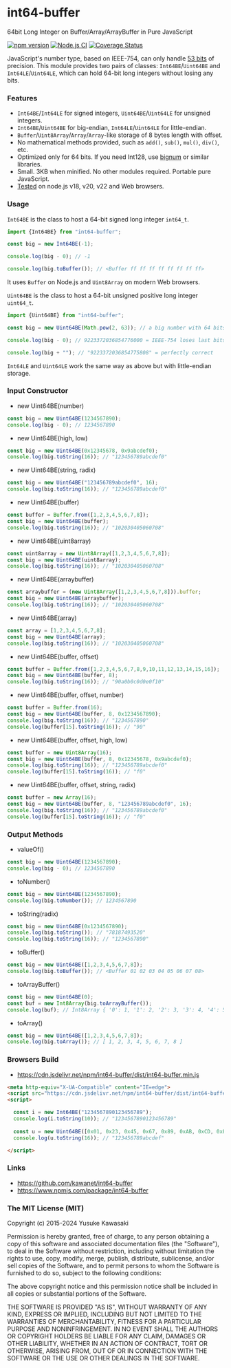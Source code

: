# int64-buffer

64bit Long Integer on Buffer/Array/ArrayBuffer in Pure JavaScript

[![npm version](https://badge.fury.io/js/int64-buffer.svg)](https://www.npmjs.com/package/int64-buffer)
[![Node.js CI](https://github.com/kawanet/int64-buffer/workflows/Node.js%20CI/badge.svg?branch=master)](https://github.com/kawanet/int64-buffer/actions/)
[![Coverage Status](https://coveralls.io/repos/github/kawanet/int64-buffer/badge.svg?branch=master)](https://coveralls.io/github/kawanet/int64-buffer?branch=master)

JavaScript's number type, based on IEEE-754, can only handle [53 bits](https://en.wikipedia.org/wiki/Double-precision_floating-point_format) of precision.
This module provides two pairs of classes: `Int64BE`/`Uint64BE` and `Int64LE`/`Uint64LE`, which can hold 64-bit long integers without losing any bits.

### Features

- `Int64BE`/`Int64LE` for signed integers, `Uint64BE`/`Uint64LE` for unsigned integers.
- `Int64BE`/`Uint64BE` for big-endian, `Int64LE`/`Uint64LE` for little-endian.
- `Buffer`/`Uint8Array`/`Array`/`Array`-like storage of 8 bytes length with offset.
- No mathematical methods provided, such as `add()`, `sub()`, `mul()`, `div()`, etc.
- Optimized only for 64 bits. If you need Int128, use [bignum](https://www.npmjs.com/package/bignum) or similar libraries.
- Small. 3KB when minified. No other modules required. Portable pure JavaScript.
- [Tested](https://github.com/kawanet/int64-buffer/actions/) on node.js v18, v20, v22 and Web browsers.

### Usage

`Int64BE` is the class to host a 64-bit signed long integer `int64_t`.

```js
import {Int64BE} from "int64-buffer";

const big = new Int64BE(-1);

console.log(big - 0); // -1

console.log(big.toBuffer()); // <Buffer ff ff ff ff ff ff ff ff>
```

It uses `Buffer` on Node.js and `Uint8Array` on modern Web browsers.

`Uint64BE` is the class to host a 64-bit unsigned positive long integer `uint64_t`.

```js
import {Uint64BE} from "int64-buffer";

const big = new Uint64BE(Math.pow(2, 63)); // a big number with 64 bits

console.log(big - 0); // 9223372036854776000 = IEEE-754 loses last bits

console.log(big + ""); // "9223372036854775808" = perfectly correct
```

`Int64LE` and `Uint64LE` work the same way as above but with little-endian storage.

### Input Constructor

- new Uint64BE(number)

```js
const big = new Uint64BE(1234567890);
console.log(big - 0); // 1234567890
```

- new Uint64BE(high, low)

```js
const big = new Uint64BE(0x12345678, 0x9abcdef0);
console.log(big.toString(16)); // "123456789abcdef0"
```

- new Uint64BE(string, radix)

```js
const big = new Uint64BE("123456789abcdef0", 16);
console.log(big.toString(16)); // "123456789abcdef0"
```

- new Uint64BE(buffer)

```js
const buffer = Buffer.from([1,2,3,4,5,6,7,8]);
const big = new Uint64BE(buffer);
console.log(big.toString(16)); // "102030405060708"
```

- new Uint64BE(uint8array)

```js
const uint8array = new Uint8Array([1,2,3,4,5,6,7,8]);
const big = new Uint64BE(uint8array);
console.log(big.toString(16)); // "102030405060708"
```

- new Uint64BE(arraybuffer)

```js
const arraybuffer = (new Uint8Array([1,2,3,4,5,6,7,8])).buffer;
const big = new Uint64BE(arraybuffer);
console.log(big.toString(16)); // "102030405060708"
```

- new Uint64BE(array)

```js
const array = [1,2,3,4,5,6,7,8];
const big = new Uint64BE(array);
console.log(big.toString(16)); // "102030405060708"
```

- new Uint64BE(buffer, offset)

```js
const buffer = Buffer.from([1,2,3,4,5,6,7,8,9,10,11,12,13,14,15,16]);
const big = new Uint64BE(buffer, 8);
console.log(big.toString(16)); // "90a0b0c0d0e0f10"
```

- new Uint64BE(buffer, offset, number)

```js
const buffer = Buffer.from(16);
const big = new Uint64BE(buffer, 8, 0x1234567890);
console.log(big.toString(16)); // "1234567890"
console.log(buffer[15].toString(16)); // "90"
```

- new Uint64BE(buffer, offset, high, low)

```js
const buffer = new Uint8Array(16);
const big = new Uint64BE(buffer, 8, 0x12345678, 0x9abcdef0);
console.log(big.toString(16)); // "123456789abcdef0"
console.log(buffer[15].toString(16)); // "f0"
```

- new Uint64BE(buffer, offset, string, radix)

```js
const buffer = new Array(16);
const big = new Uint64BE(buffer, 8, "123456789abcdef0", 16);
console.log(big.toString(16)); // "123456789abcdef0"
console.log(buffer[15].toString(16)); // "f0"
```

### Output Methods

- valueOf()

```js
const big = new Uint64BE(1234567890);
console.log(big - 0); // 1234567890
```

- toNumber()

```js
const big = new Uint64BE(1234567890);
console.log(big.toNumber()); // 1234567890
```

- toString(radix)

```js
const big = new Uint64BE(0x1234567890);
console.log(big.toString()); // "78187493520"
console.log(big.toString(16)); // "1234567890"
```

- toBuffer()

```js
const big = new Uint64BE([1,2,3,4,5,6,7,8]);
console.log(big.toBuffer()); // <Buffer 01 02 03 04 05 06 07 08>
```

- toArrayBuffer()

```js
const big = new Uint64BE(0);
const buf = new Int8Array(big.toArrayBuffer());
console.log(buf); // Int8Array { '0': 1, '1': 2, '2': 3, '3': 4, '4': 5, '5': 6, '6': 7, '7': 8 }
```

- toArray()

```js
const big = new Uint64BE([1,2,3,4,5,6,7,8]);
console.log(big.toArray()); // [ 1, 2, 3, 4, 5, 6, 7, 8 ]
```

### Browsers Build

- https://cdn.jsdelivr.net/npm/int64-buffer/dist/int64-buffer.min.js

```html
<meta http-equiv="X-UA-Compatible" content="IE=edge">
<script src="https://cdn.jsdelivr.net/npm/int64-buffer/dist/int64-buffer.min.js"></script>
<script>

  const i = new Int64BE("1234567890123456789");
  console.log(i.toString(10)); // "1234567890123456789"
  
  const u = new Uint64BE([0x01, 0x23, 0x45, 0x67, 0x89, 0xAB, 0xCD, 0xEF]);
  console.log(u.toString(16)); // "123456789abcdef"

</script>
```

### Links

- https://github.com/kawanet/int64-buffer
- https://www.npmjs.com/package/int64-buffer

### The MIT License (MIT)

Copyright (c) 2015-2024 Yusuke Kawasaki

Permission is hereby granted, free of charge, to any person obtaining a copy
of this software and associated documentation files (the "Software"), to deal
in the Software without restriction, including without limitation the rights
to use, copy, modify, merge, publish, distribute, sublicense, and/or sell
copies of the Software, and to permit persons to whom the Software is
furnished to do so, subject to the following conditions:

The above copyright notice and this permission notice shall be included in all
copies or substantial portions of the Software.

THE SOFTWARE IS PROVIDED "AS IS", WITHOUT WARRANTY OF ANY KIND, EXPRESS OR
IMPLIED, INCLUDING BUT NOT LIMITED TO THE WARRANTIES OF MERCHANTABILITY,
FITNESS FOR A PARTICULAR PURPOSE AND NONINFRINGEMENT. IN NO EVENT SHALL THE
AUTHORS OR COPYRIGHT HOLDERS BE LIABLE FOR ANY CLAIM, DAMAGES OR OTHER
LIABILITY, WHETHER IN AN ACTION OF CONTRACT, TORT OR OTHERWISE, ARISING FROM,
OUT OF OR IN CONNECTION WITH THE SOFTWARE OR THE USE OR OTHER DEALINGS IN THE
SOFTWARE.
